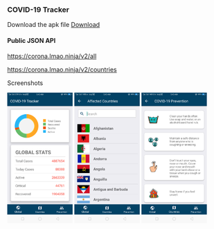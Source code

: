 <h3>COVID-19 Tracker</h3>

Download the apk file <a href="https://www.dropbox.com/s/q87wsvyn5ur2n5i/COVID-19%20Tracker.apk?dl=1">Download</a>

<h4>Public JSON API </h4>

<a href="https://corona.lmao.ninja/v2/all">https://corona.lmao.ninja/v2/all</a>

<a href="https://corona.lmao.ninja/v2/countries">https://corona.lmao.ninja/v2/countries</a>

Screenshots

<img src="snapshots/dashboard.png" height="30%" width="30%"/>    <img src="snapshots/country_list.png" height="30%" width="30%"/>    <img src="snapshots/prevention.png" height="30%" width="30%"/>
